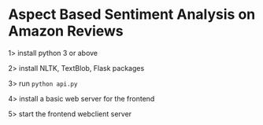 # Aspect Based Sentiment Analysis on Amazon Reviews


1> install python 3 or above


2> install NLTK, TextBlob, Flask packages


3> run `python api.py`


4> install a basic web server for the frontend


5> start the frontend webclient server
